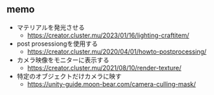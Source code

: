 ## memo

- マテリアルを発光させる
  - https://creator.cluster.mu/2023/01/16/lighting-craftitem/
- post prosessiongを使用する
  - https://creator.cluster.mu/2020/04/01/howto-postprocessing/
- カメラ映像をモニターに表示する
  - https://creator.cluster.mu/2021/08/10/render-texture/
- 特定のオブジェクトだけカメラに映す
  - https://unity-guide.moon-bear.com/camera-culling-mask/
